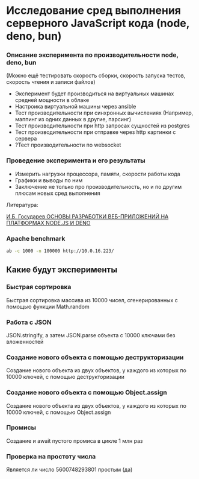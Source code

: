# Исследование сред выполнения серверного JavaScript кода (node, deno, bun)

### Описание эксперимента по производительности node, deno, bun

(Можно ещё тестировать скорость сборки, скорость запуска тестов, скорость чтения и записи файлов)

- Эксперимент будет производиться на виртуальных машинах средней мощности в облаке
- Настроика виртуальной машины через ansible
- Тест производительности при синхронных вычислениях (Например, маппинг из одних данных в другие, парсинг)
- Тест производительности при http запросах сущностей из postgres
- Тест производительности при отправке через http картинки с сервера
- ?Тест производительности по websocket

### Проведение эксперимента и его результаты

- Измерить нагрузки процессора, памяти, скорости работы кода
- Графики и выводы по ним
- Заключение не только про производительность, но и по другим плюсам новых сред выполнения

Литература:

[И.Б. Государев ОСНОВЫ РАЗРАБОТКИ ВЕБ-ПРИЛОЖЕНИЙ НА ПЛАТФОРМАХ NODE.JS И DENO](https://books.ifmo.ru/file/pdf/3205.pdf)


### Apache benchmark

```bash
ab -c 1000 -n 100000 http://10.0.16.223/
```

## Какие будут эксперименты

### Быстрая сортировка

Быстрая сортировка массива из 10000 чисел, сгенерированных с помощью функции Math.random

### Работа с JSON

JSON.stringify, а затем JSON.parse объекта с 10000 ключами без вложенностей

### Создание нового объекта с помощью деструкторизации

Создание нового объекта из двух объектов, у каждого из которых по 10000 ключей, с помощью деструкторизации

### Создание нового объекта с помощью Object.assign

Создание нового объекта из двух объектов, у каждого из которых по 10000 ключей, с помощью Object.assign

### Промисы

Создание и await пустого промиса в цикле 1 млн раз

### Проверка на простоту числа

Является ли число 5600748293801 простым (да)
